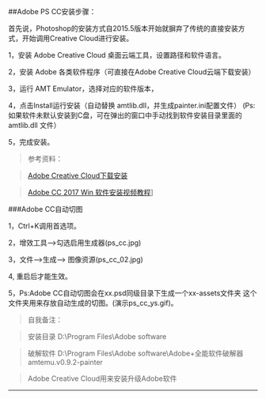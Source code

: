 ##Adobe PS CC安装步骤：

首先说，Photoshop的安装方式自2015.5版本开始就摒弃了传统的直接安装方式，开始调用Creative Cloud进行安装。

1，安装 Adobe Creative Cloud 桌面云端工具，设置路径和软件语言。

2，安装 Adobe 各类软件程序（可直接在Adobe Creative Cloud云端下载安装）
 
3，运行 AMT Emulator，选择对应的软件版本，

4，点击Install运行安装（自动替换 amtlib.dll，并生成painter.ini配置文件）
(Ps:如果软件未默认安装到C盘，可在弹出的窗口中手动找到软件安装目录里面的 amtlib.dll 文件）

5，完成安装。

>参考资料：

>[Adobe Creative Cloud下载安装](http://www.lookae.com/cc2017/)

>[Adobe CC 2017 Win 软件安装视频教程](http://www.lookae.com/cc2017-anzhuang/)]

###Adobe CC自动切图

1，Ctrl+K调用首选项。

2，增效工具-->勾选启用生成器(ps_cc.jpg)

3，文件-->生成--> 图像资源(ps_cc_02.jpg)

4, 重启后才能生效。

5，Ps:Adobe CC自动切图会在xx.psd同级目录下生成一个xx-assets文件夹 这个文件夹用来存放自动生成的切图。(演示ps_cc_ys.gif)。



>自我备注：

>安装目录 D:\Program Files\Adobe software

>破解软件 D:\Program Files\Adobe software\Adobe+全能软件破解器amtemu.v0.9.2-painter

>Adobe Creative Cloud用来安装升级Adobe软件

----------------